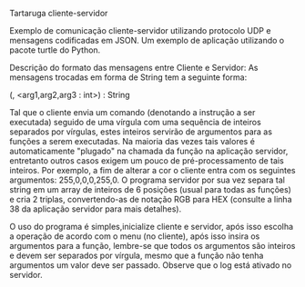Tartaruga cliente-servidor

Exemplo de comunicação cliente-servidor utilizando protocolo UDP e mensagens codificadas em JSON.
Um exemplo de aplicação utilizando o pacote turtle do Python.

Descrição do formato das mensagens entre Cliente e Servidor:
As mensagens trocadas em forma de String tem a seguinte forma: 

(<Comando : String>, <arg1,arg2,arg3 : int>) : String

Tal que o cliente envia um comando (denotando a instrução a ser executada) seguido de uma vírgula com uma sequência de inteiros separados por vírgulas, estes inteiros servirão de argumentos para as funções a serem executadas. Na maioria das vezes tais valores é automaticamente "plugado" na chamada da função na aplicação servidor, entretanto outros casos exigem um pouco de pré-processamento de tais inteiros. Por exemplo, a fim de alterar a cor o cliente entra com os seguintes argumentos: 255,0,0,0,255,0. O programa servidor por sua vez separa tal string em um array de inteiros de 6 posições (usual para todas as funções) e cria 2 triplas, convertendo-as de notação RGB para HEX (consulte a linha 38 da aplicação servidor para mais detalhes).

O uso do programa é simples,inicialize cliente e servidor, após isso escolha a operação de acordo com o menu (no cliente), após isso insira os argumentos para a função, lembre-se que todos os argumentos são inteiros e devem ser separados por vírgula, mesmo que a função não tenha argumentos um valor deve ser passado.
Observe que o log está ativado no servidor.
